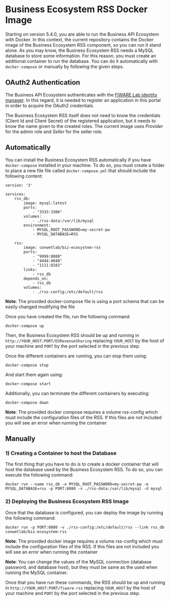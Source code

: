 # Business Ecosystem RSS Docker Image

Starting on version 5.4.0, you are able to run the Business API Ecosystem with Docker. In this context, the current repository contains the Docker image of the Business Ecosystem RSS component, so you can run it stand alone. As you may know, the Business Ecosystem RSS needs a MySQL database to store some information. For this reason, you must create an additional container to run the database. You can do it automatically with `docker-compose` or manually by following the given steps.

## OAuth2 Authentication

The Business API Ecosystem authenticates with the [FIWARE Lab identity manager](https://account.lab.fiware.org). In this regard, it is needed to register an application in this portal in order to acquire the OAuth2 credentials.

The Business Ecosystem RSS itself does not need to know the credentials (Client Id and Client Secret) of the registered application, but it needs to know the name given to the created roles. The current image uses *Provider* for the admin role and *Seller* for the seller role.

## Automatically

You can install the Business Ecosystem RSS automatically if you have `docker-compose` installed in your machine. To do so, you must create a folder to place a new file file called `docker-compose.yml` that should include the following content:

```
version: '3'

services:
    rss_db:
        image: mysql:latest
        ports:
            - "3333:3306"
        volumes:
            - ./rss-data:/var/lib/mysql
        environment:
            - MYSQL_ROOT_PASSWORD=my-secret-pw
            - MYSQL_DATABASE=RSS

    rss:
        image: conwetlab/biz-ecosystem-rss
        ports:
            - "9999:8080"
            - "4444:4848"
            - "1111:8181"
        links:
            - rss_db
        depends_on:
            - rss_db
        volumes:
            - ./rss-config:/etc/default/rss
```

**Note**: The provided docker-compose file is using a port schema that can be easily changed modifying the file

Once you have created the file, run the following command:

```
docker-compose up
```

Then, the Business Ecosystem RSS should be up and running in `http://YOUR_HOST:PORT/DSRevenueSharing` replacing `YOUR_HOST` by the host of your machine and `PORT` by the port selected in the previous step. 

Once the different containers are running, you can stop them using:

```
docker-compose stop
```

And start them again using:

```
docker-compose start
```

Additionally, you can terminate the different containers by executing:

```
docker-compose down
```

**Note**: The provided docker compose requires a volume rss-config which must include the configuration files of the RSS. If this files are not included you will see an error when running the container

## Manually

### 1) Creating a Container to host the Database

The first thing that you have to do is to create a docker container that will host the database used by the Business Ecosystem RSS. To do so, you can execute the following command:

```
docker run --name rss_db -e MYSQL_ROOT_PASSWORD=my-secret-pw -e MYSQL_DATABASE=rss -p PORT:8080 -v ./rss-data:/var/lib/mysql -d mysql
```

### 2) Deploying the Business Ecosystem RSS Image

Once that the database is configured, you can deploy the image by running the following command:

```
docker run -p PORT:8080 -v ./rss-config:/etc/default/rss --link rss_db conwetlab/biz-ecosystem-rss
```
**Note**: The provided docker image requires a volume rss-config which must include the configuration files of the RSS. If this files are not included you will see an error when running the container

**Note**: You can change the values of the MySQL connection (database password, and database host), but they must be same as the used when running the MySQL container. 

Once that you have run these commands, the RSS should be up and running in `http://YOUR_HOST:PORT/fiware-rss` replacing `YOUR_HOST` by the host of your machine and `PORT` by the port selected in the previous step. 
